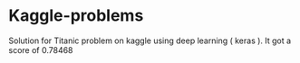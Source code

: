 # Kaggle-problems
Solution for Titanic problem on kaggle using deep learning ( keras ).
It got a score of 0.78468
